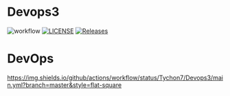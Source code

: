 # Devops3
![workflow](https://github.com/Tychon7/Devops3/actions/workflows/main.yml/badge.svg)
[![LICENSE](https://img.shields.io/github/license/Tychon7/sem.svg?style=flat-square)](https://github.com/Tychon7/sem/blob/master/LICENSE)
[![Releases](https://img.shields.io/github/release/Tychon7/sem/all.svg?style=flat-square)](https://github.com/Tychon7/sem/releases)
# DevOps
https://img.shields.io/github/actions/workflow/status/Tychon7/Devops3/main.yml?branch=master&style=flat-square
